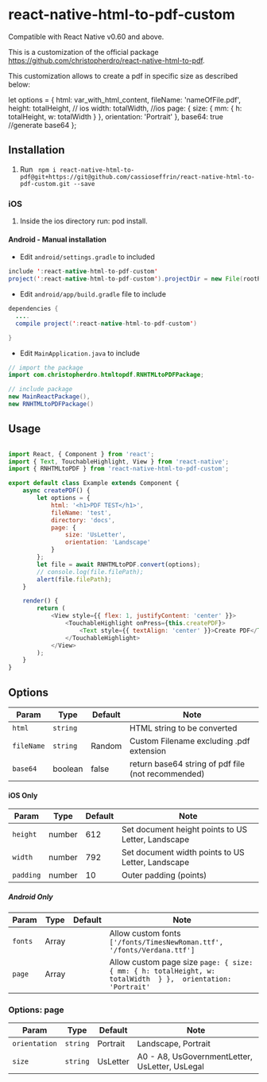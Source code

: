 # react-native-html-to-pdf-custom

Compatible with React Native v0.60 and above. 

This is a customization of the official package https://github.com/christopherdro/react-native-html-to-pdf. 

This customization allows to create a pdf in specific size as described below:

let options = {
    html: var_with_html_content,
    fileName: 'nameOfFile.pdf',
    height: totalHeight, // ios
    width: totalWidth,  //ios
    page: {
        size: { mm: { h: totalHeight, w: totalWidth  } }, 
        orientation: 'Portrait'
    },
    base64: true //generate base64
};

## Installation

1. Run ` npm i react-native-html-to-pdf@git+https://git@github.com/cassioseffrin/react-native-html-to-pdf-custom.git --save`

### iOS

1. Inside the ios directory run: pod install. 

 
#### Android - Manual installation
- Edit `android/settings.gradle` to included

```java
include ':react-native-html-to-pdf-custom'
project(':react-native-html-to-pdf-custom').projectDir = new File(rootProject.projectDir,'../node_modules/react-native-html-to-pdf-custom/android')
```

- Edit `android/app/build.gradle` file to include

```java
dependencies {
  ....
  compile project(':react-native-html-to-pdf-custom')

}
```

- Edit `MainApplication.java` to include

```java
// import the package
import com.christopherdro.htmltopdf.RNHTMLtoPDFPackage;

// include package
new MainReactPackage(),
new RNHTMLtoPDFPackage()
```

## Usage
```javascript

import React, { Component } from 'react';
import { Text, TouchableHighlight, View } from 'react-native';
import { RNHTMLtoPDF } from 'react-native-html-to-pdf-custom';

export default class Example extends Component {
	async createPDF() {
		let options = {
			html: '<h1>PDF TEST</h1>',
			fileName: 'test',
			directory: 'docs',
			page: {
				size: 'UsLetter',
				orientation: 'Landscape'
			}
		};
		let file = await RNHTMLtoPDF.convert(options);
		// console.log(file.filePath);
		alert(file.filePath);
	}

	render() {
		return (
			<View style={{ flex: 1, justifyContent: 'center' }}>
				<TouchableHighlight onPress={this.createPDF}>
					<Text style={{ textAlign: 'center' }}>Create PDF</Text>
				</TouchableHighlight>
			</View>
		);
	}
}

```

## Options

| Param | Type | Default | Note |
|---|---|---|---|
| `html` | `string` |  | HTML string to be converted
| `fileName` | `string` | Random  | Custom Filename excluding .pdf extension
| `base64` | boolean | false  | return base64 string of pdf file (not recommended)

#### iOS Only

| Param | Type | Default | Note |
|---|---|---|---|
| `height` | number | 612  | Set document height points to US Letter, Landscape
| `width` | number | 792  | Set document width points to US Letter, Landscape
| `padding` | number | 10  | Outer padding (points)


##### Android Only

| Param | Type | Default | Note |
|---|---|---|---|
| `fonts` | Array | | Allow custom fonts `['/fonts/TimesNewRoman.ttf', '/fonts/Verdana.ttf']`
| `page` | Array | | Allow custom page size `page: { size: { mm: { h: totalHeight, w: totalWidth  } },  orientation: 'Portrait' `


### Options: page

| Param | Type | Default | Note |
|---|---|---|---|
| `orientation` | `string` | Portrait | Landscape, Portrait
| `size` | `string` | UsLetter  | A0 - A8, UsGovernmentLetter, UsLetter, UsLegal
 